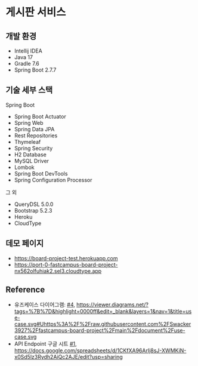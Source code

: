 # 게시판 서비스

## 개발 환경

* Intellij IDEA
* Java 17
* Gradle 7.6
* Spring Boot 2.7.7

## 기술 세부 스택

Spring Boot

* Spring Boot Actuator
* Spring Web
* Spring Data JPA
* Rest Repositories
* Thymeleaf
* Spring Security
* H2 Database
* MySQL Driver
* Lombok
* Spring Boot DevTools
* Spring Configuration Processor

그 외

* QueryDSL 5.0.0
* Bootstrap 5.2.3
* Heroku
* CloudType

## 데모 페이지

* <https://board-project-test.herokuapp.com>
* <https://port-0-fastcampus-board-project-nx562olfuhiak2.sel3.cloudtype.app>

## Reference
* 유즈케이스 다이어그램: [#4](https://github.com/Swacker3927/fastcampus-board-project/issues/4),
<https://viewer.diagrams.net/?tags=%7B%7D&highlight=0000ff&edit=_blank&layers=1&nav=1&title=use-case.svg#Uhttps%3A%2F%2Fraw.githubusercontent.com%2FSwacker3927%2Ffastcampus-board-project%2Fmain%2Fdocument%2Fuse-case.svg>
* API Endpoint 구글 시트 [#1](https://github.com/Swacker3927/fastcampus-board-project/issues/1),
<https://docs.google.com/spreadsheets/d/1CKfXA96ArIj8sJ-XWMKiN-x0Sd5lz3Rydh2AiQc2AJE/edit?usp=sharing>
